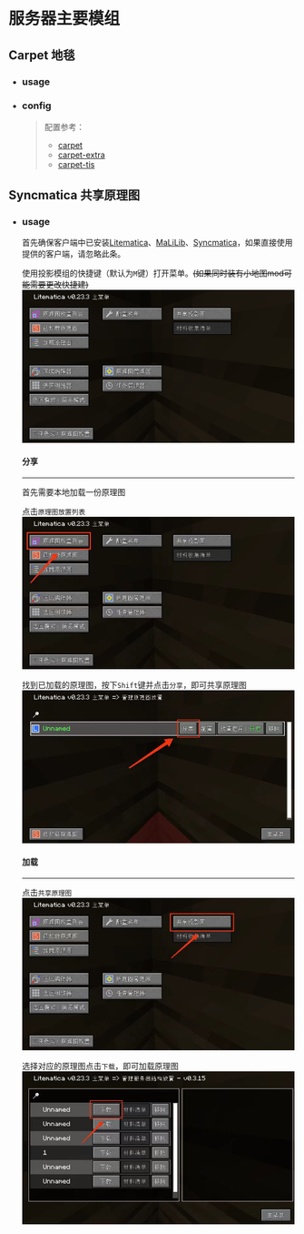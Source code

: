 # 服务器主要模组  

## Carpet 地毯  
- ### usage  
- ### config  
  > 配置参考： 
  > - [carpet](https://github.com/gnembon/fabric-carpet/wiki/Current-Available-Settings)  
  > - [carpet-extra](https://github.com/gnembon/carpet-extra)   
  > - [carpet-tis](https://carpet.tis.world/zh-Hans/docs)  

## Syncmatica 共享原理图  
- ### usage  
    首先确保客户端中已安装[Litematica](https://www.mcmod.cn/class/2261.html)、[MaLiLib](https://www.mcmod.cn/class/2298.html)、[Syncmatica](https://www.mcmod.cn/class/6842.html)，如果直接使用提供的客户端，请忽略此条。  

    使用投影模组的快捷键（默认为`M`键）打开菜单。~~(如果同时装有小地图mod可能需要更改快捷建)~~
    ![](/assets/img/syncmatica01.png)

    #### 分享
    --- 

    首先需要本地加载一份原理图  

    点击`原理图放置列表`  
    ![](/assets/img/syncmatica02.png)

    找到已加载的原理图，按下`Shift`键并点击`分享`，即可共享原理图  
    ![](/assets/img/syncmatica03.png)

    #### 加载
    ---
    
    点击`共享原理图`
    ![](/assets/img/syncmatica04.png)

    选择对应的原理图点击`下载`，即可加载原理图
    ![](/assets/img/syncmatica05.png)
    
 
  

